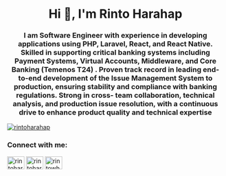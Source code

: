 <h1 align="center">Hi 👋, I'm Rinto Harahap</h1>
<h3 align="center">I am Software Engineer with experience in developing applications using PHP, Laravel,
React, and React Native. Skilled in supporting critical banking systems including Payment Systems, Virtual Accounts,
Middleware, and Core Banking (Temenos T24) . Proven track record in leading end-to-end development of the
Issue Management System to production, ensuring stability and compliance with banking regulations. Strong in cross-
team collaboration, technical analysis, and production issue resolution, with a continuous drive to enhance product quality and
technical expertise</h3>

<p align="left"> <a href="https://twitter.com/rintowh_" target="blank"><img src="https://img.shields.io/twitter/follow/rintowh_?logo=twitter&style=for-the-badge" alt="rintoharahap" /></a> </p>

<h3 align="left">Connect with me:</h3>
<p align="left">
<a href="https://twitter.com/rintowh_" target="blank"><img align="center" src="https://raw.githubusercontent.com/rahuldkjain/github-profile-readme-generator/master/src/images/icons/Social/twitter.svg" alt="rintoharahap" height="30" width="40" /></a>
<a href="https://linkedin.com/in/rintoharahap" target="blank"><img align="center" src="https://raw.githubusercontent.com/rahuldkjain/github-profile-readme-generator/master/src/images/icons/Social/linked-in-alt.svg" alt="rintoharahap" height="30" width="40" /></a>
<a href="https://instagram.com/rinto__h" target="blank"><img align="center" src="https://raw.githubusercontent.com/rahuldkjain/github-profile-readme-generator/master/src/images/icons/Social/instagram.svg" alt="rintowh__" height="30" width="40" /></a>
</p>



